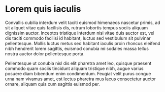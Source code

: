 # Lorem quis iaculis
Convallis cubilia interdum velit taciti euismod himenaeos nascetur primis, ad sit aliquet vitae quis facilisis dis, rutrum lobortis tempus sociis aliquam dignissim auctor. Inceptos tristique interdum nisi vitae duis auctor est, vel dis taciti commodo facilisi id habitant, luctus sed vestibulum sit pulvinar pellentesque. Mollis luctus metus sed habitant iaculis proin rhoncus eleifend nibh hendrerit lorem sagittis, euismod conubia mi sodales massa tellus nostra auctor dolor pellentesque porta. 

Pellentesque ut conubia nisl dis elit pharetra amet leo, quisque praesent commodo quam sociis tincidunt aliquam tristique nibh, augue varius posuere diam bibendum enim condimentum. Feugiat velit purus congue urna nam vivamus amet, est lectus pharetra mus lacus consectetur auctor ornare, aliquam quis cum sagittis euismod per. 
